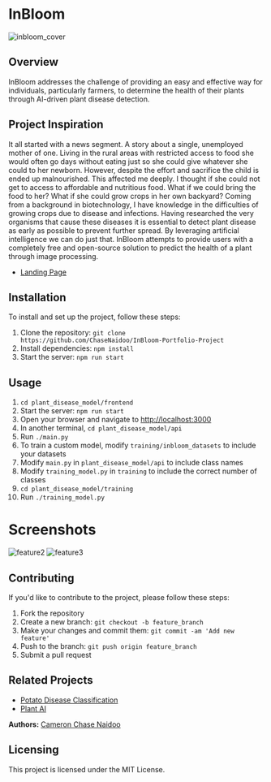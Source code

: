 # InBloom
![inbloom_cover](https://github.com/ChaseNaidoo/InBloom-Portfolio-Project/assets/125469506/7d88dae9-8f60-4d9f-92dc-3bf3281d8ccd)

## Overview
InBloom addresses the challenge of providing an easy and effective way for individuals, particularly farmers, to determine the health of their plants through AI-driven plant disease detection.

## Project Inspiration
It all started with a news segment. A story about a single, unemployed mother of one. Living in the rural areas with restricted access to food she would often go days without eating just so she could give whatever she could to her newborn. However, despite the effort and sacrifice the child is ended up malnourished.
This affected me deeply. I thought if she could not get to access to affordable and nutritious food. What if we could bring the food to her? What if she could grow crops in her own backyard?
Coming from a background in biotechnology, I have knowledge in the difficulties of growing crops due to disease and infections. Having researched the very organisms that cause these diseases it is essential to detect plant disease as early as possible to prevent further spread.
By leveraging artificial intelligence we can do just that. InBloom attempts to provide users with a completely free and open-source solution to predict the health of a plant through image processing.

- [Landing Page](https://chasenaidoo.github.io/)

## Installation
To install and set up the project, follow these steps:
1. Clone the repository: `git clone https://github.com/ChaseNaidoo/InBloom-Portfolio-Project`
2. Install dependencies: `npm install`
4. Start the server: `npm run start`

## Usage
1. `cd plant_disease_model/frontend`
2. Start the server: `npm run start`
3. Open your browser and navigate to [http://localhost:3000](http://localhost:3000)
4. In another terminal, `cd plant_disease_model/api`
5. Run `./main.py`
6. To train a custom model, modify `training/inbloom_datasets` to include your datasets
7. Modify `main.py` in `plant_disease_model/api` to include class names
8. Modify `training_model.py` in `training` to include the correct number of classes
9. `cd plant_disease_model/training`
10. Run `./training_model.py`

# Screenshots
![feature2](https://github.com/ChaseNaidoo/InBloom-Portfolio-Project/assets/125469506/eb392c75-0559-4696-be12-229cea7497b0)
![feature3](https://github.com/ChaseNaidoo/InBloom-Portfolio-Project/assets/125469506/401e0106-c1a1-481b-ac3f-6cfb0ccd9fe1)

## Contributing
If you'd like to contribute to the project, please follow these steps:
1. Fork the repository
2. Create a new branch: `git checkout -b feature_branch`
3. Make your changes and commit them: `git commit -am 'Add new feature'`
4. Push to the branch: `git push origin feature_branch`
5. Submit a pull request

## Related Projects
- [Potato Disease Classification](https://github.com/codebasics/potato-disease-classification)
- [Plant AI](https://github.com/soumyajit4419/Plant_AI)

**Authors:** [Cameron Chase Naidoo](https://github.com/ChaseNaidoo)

## Licensing
This project is licensed under the MIT License.
